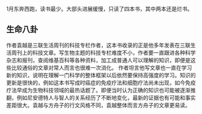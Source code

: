 1月东奔西跑，读书最少。大部头进展缓慢，只读了四本书，其中两本还是烂书。
## 生命八卦
作者袁越是三联生活周刊的科技专栏作者，这本书收录的正是他多年发表在三联生活周刊上的科技文章。写生物主题的科技专栏难度不小，作者要一直跟进各种科学杂志和报刊，查阅维基百科等各种资料，加工成普通人可以理解的知识，即便是这些比较通俗的文章对常人而言也很难一次消化。
作者坦言他写文章也一直在学习新的知识，说明在理解一门科学的整体框架以后依然要保持高强度的学习。知识的更新是很快的，例如这本书写成时癌症的免疫疗法和细胞疗法尚未出现，如今免疫疗法早成为生物科技领域的最热话题了。即便当时认为正确的知识也可能被逐渐推翻，例如尼安德特人与智人的关系经历了不断地变化，最新的证据也有可能和事实差距很大。袁越与方舟子的行文风格不同，袁越整体而言方舟子的文章更易读。
<!--stackedit_data:
eyJoaXN0b3J5IjpbLTEwMzI4Nzc0NV19
-->